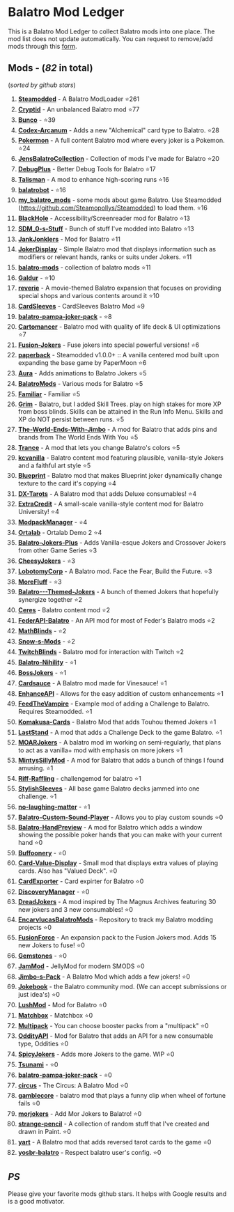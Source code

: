 # Balatro Mod Ledger
This is a Balatro Mod Ledger to collect Balatro mods into one place. The mod list does not update automatically.
You can request to remove/add mods through this [form](https://docs.google.com/forms/d/e/1FAIpQLScMxnOOnqRa7eklt6hEq_FDpHj7MXcnP6QzZFxoOwRvQO4aRA/viewform?usp=sharing).
## Mods - (*82* in total)
(*sorted by github stars*)
1. **[Steamodded](https://github.com/Steamopollys/Steamodded)** - A Balatro ModLoader ⭐261
1. **[Cryptid](https://github.com/MathIsFun0/Cryptid)** - An unbalanced Balatro mod ⭐77
1. **[Bunco](https://github.com/Firch/Bunco)** -  ⭐39
1. **[Codex-Arcanum](https://github.com/itayfeder/Codex-Arcanum)** - Adds a new "Alchemical" card type to Balatro. ⭐28
1. **[Pokermon](https://github.com/InertSteak/Pokermon)** - A full content Balatro mod where every joker is a Pokemon. ⭐24
1. **[JensBalatroCollection](https://github.com/jenwalter666/JensBalatroCollection)** - Collection of mods I've made for Balatro ⭐20
1. **[DebugPlus](https://github.com/WilsontheWolf/DebugPlus)** - Better Debug Tools for Balatro ⭐17
1. **[Talisman](https://github.com/MathIsFun0/Talisman)** - A mod to enhance high-scoring runs ⭐16
1. **[balatrobot](https://github.com/besteon/balatrobot)** -  ⭐16
1. **[my_balatro_mods](https://github.com/betmma/my_balatro_mods)** - some mods about game Balatro. Use Steamodded (https://github.com/Steamopollys/Steamodded) to load them. ⭐16
1. **[BlackHole](https://github.com/Aurelius7309/BlackHole)** - Accessibility/Screenreader mod for Balatro ⭐13
1. **[SDM_0-s-Stuff](https://github.com/SDM0/SDM_0-s-Stuff)** - Bunch of stuff I've modded into Balatro ⭐13
1. **[JankJonklers](https://github.com/spikeof2010/JankJonklers)** - Mod for Balatro ⭐11
1. **[JokerDisplay](https://github.com/nh6574/JokerDisplay)** - Simple Balatro mod that displays information such as modifiers or relevant hands, ranks or suits under Jokers. ⭐11
1. **[balatro-mods](https://github.com/nicholassam6425/balatro-mods)** - collection of balatro mods ⭐11
1. **[Galdur](https://github.com/Eremel/Galdur)** -  ⭐10
1. **[reverie](https://github.com/dvrp0/reverie)** - A movie-themed Balatro expansion that focuses on providing special shops and various contents around it ⭐10
1. **[CardSleeves](https://github.com/larswijn/CardSleeves)** - CardSleeves Balatro Mod  ⭐9
1. **[balatro-pampa-joker-pack](https://github.com/batabata3/balatro-pampa-joker-pack)** -  ⭐8
1. **[Cartomancer](https://github.com/stupxd/Cartomancer)** - Balatro mod with quality of life deck & UI optimizations ⭐7
1. **[Fusion-Jokers](https://github.com/itayfeder/Fusion-Jokers)** - Fuse jokers into special powerful versions! ⭐6
1. **[paperback](https://github.com/GitNether/paperback)** - Steamodded v1.0.0+ :: A vanilla centered mod built upon expanding the base game by PaperMoon ⭐6
1. **[Aura](https://github.com/MathIsFun0/Aura)** - Adds animations to Balatro Jokers ⭐5
1. **[BalatroMods](https://github.com/Wiwiweb/BalatroMods)** - Various mods for Balatro ⭐5
1. **[Familiar](https://github.com/RattlingSnow353/Familiar)** - Familiar ⭐5
1. **[Grim](https://github.com/Mathguy23/Grim)** - Balatro, but I added Skill Trees. play on high stakes for more XP from boss blinds. Skills can be attained in the Run Info Menu. Skills and XP do NOT persist between runs. ⭐5
1. **[The-World-Ends-With-Jimbo](https://github.com/parchmentEngineer/The-World-Ends-With-Jimbo)** - A mod for Balatro that adds pins and brands from The World Ends With You ⭐5
1. **[Trance](https://github.com/MathIsFun0/Trance)** - A mod that lets you change Balatro's colors ⭐5
1. **[kcvanilla](https://github.com/kcgidw/kcvanilla)** - Balatro content mod featuring plausible, vanilla-style Jokers and a faithful art style ⭐5
1. **[Blueprint](https://github.com/stupxd/Blueprint)** - Balatro mod that makes Blueprint joker dynamically change texture to the card it's copying ⭐4
1. **[DX-Tarots](https://github.com/JeffVi/DX-Tarots)** - A Balatro mod that adds Deluxe consumables! ⭐4
1. **[ExtraCredit](https://github.com/GuilloryCraft/ExtraCredit)** - A small-scale vanilla-style content mod for Balatro University! ⭐4
1. **[ModpackManager](https://github.com/Dimserene/ModpackManager)** -  ⭐4
1. **[Ortalab](https://github.com/Eremel/Ortalab)** - Ortalab Demo 2 ⭐4
1. **[Balatro-Jokers-Plus](https://github.com/KaviD-115/Balatro-Jokers-Plus)** - Adds Vanilla-esque Jokers and Crossover Jokers from other Game Series ⭐3
1. **[CheesyJokers](https://github.com/ilikecheese0/CheesyJokers)** -  ⭐3
1. **[LobotomyCorp](https://github.com/Mysthaps/LobotomyCorp)** - A Balatro mod. Face the Fear, Build the Future. ⭐3
1. **[MoreFluff](https://github.com/notmario/MoreFluff)** -  ⭐3
1. **[Balatro---Themed-Jokers](https://github.com/BlizzowX/Balatro---Themed-Jokers)** - A bunch of themed Jokers that hopefully synergize together ⭐2
1. **[Ceres](https://github.com/nekojoe/Ceres)** - Balatro content mod ⭐2
1. **[FederAPI-Balatro](https://github.com/itayfeder/FederAPI-Balatro)** - An API mod for most of Feder's Balatro mods ⭐2
1. **[MathBlinds](https://github.com/Bazinga9000/MathBlinds)** -  ⭐2
1. **[Snow-s-Mods](https://github.com/RattlingSnow353/Snow-s-Mods)** -  ⭐2
1. **[TwitchBlinds](https://github.com/SleepyG11/TwitchBlinds)** - Balatro mod for interaction with Twitch ⭐2
1. **[Balatro-Nihility](https://github.com/ascriptmaster/Balatro-Nihility)** -  ⭐1
1. **[BossJokers](https://github.com/KilledByLava/BossJokers)** -  ⭐1
1. **[Cardsauce](https://github.com/BarrierTrio/Cardsauce)** - A Balatro mod made for Vinesauce! ⭐1
1. **[EnhanceAPI](https://github.com/Numbuh214/EnhanceAPI)** - Allows for the easy addition of custom enhancements ⭐1
1. **[FeedTheVampire](https://github.com/morpline/FeedTheVampire)** - Example mod of adding a Challenge to Balatro. Requires Steamodded. ⭐1
1. **[Komakusa-Cards](https://github.com/AvilionAMillion/Komakusa-Cards)** - Balatro Mod that adds Touhou themed Jokers ⭐1
1. **[LastStand](https://github.com/Tucaonormal/LastStand)** - A mod that adds a Challenge Deck to the game Balatro. ⭐1
1. **[MOARJokers](https://github.com/MrSmoothieHuman1/MOARJokers)** - A balatro mod im working on semi-regularly, that plans to act as a vanilla+ mod with emphasis on more jokers ⭐1
1. **[MintysSillyMod](https://github.com/wingedcatgirl/MintysSillyMod)** - A mod for Balatro that adds a bunch of things I found amusing. ⭐1
1. **[Riff-Raffling](https://github.com/UppedHealer8521/Riff-Raffling)** - challengemod for balatro ⭐1
1. **[StylishSleeves](https://github.com/Aurelius7309/StylishSleeves)** - All base game Balatro decks jammed into one challenge. ⭐1
1. **[no-laughing-matter](https://github.com/Minirebel/no-laughing-matter)** -  ⭐1
1. **[Balatro-Custom-Sound-Player](https://github.com/Infarcactus/Balatro-Custom-Sound-Player)** - Allows you to play custom sounds ⭐0
1. **[Balatro-HandPreview](https://github.com/lshtech/Balatro-HandPreview)** - A mod for Balatro which adds a window showing the possible poker hands that you can make with your current hand ⭐0
1. **[Buffoonery](https://github.com/pinkmaggit-hub/Buffoonery)** -  ⭐0
1. **[Card-Value-Display](https://github.com/art-muncher/Card-Value-Display)** - Small mod that displays extra values of playing cards. Also has "Valued Deck". ⭐0
1. **[CardExporter](https://github.com/lshtech/CardExporter)** - Card expirter for Balatro ⭐0
1. **[DiscoveryManager](https://github.com/lshtech/DiscoveryManager)** -  ⭐0
1. **[DreadJokers](https://github.com/LunaAstraCassiopeia/DreadJokers)** - A mod inspired by The Magnus Archives featuring 30 new jokers and 3 new consumables! ⭐0
1. **[EncarvlucasBalatroMods](https://github.com/encarvlucas/EncarvlucasBalatroMods)** - Repository to track my Balatro modding projects ⭐0
1. **[FusionForce](https://github.com/LunaAstraCassiopeia/FusionForce)** - An expansion pack to the Fusion Jokers mod. Adds 15 new Jokers to fuse! ⭐0
1. **[Gemstones](https://github.com/0fficialHalo/Gemstones)** -  ⭐0
1. **[JamMod](https://github.com/WilsontheWolf/JamMod)** - JellyMod for modern SMODS ⭐0
1. **[Jimbo-s-Pack](https://github.com/art-muncher/Jimbo-s-Pack)** - A Balatro Mod which adds a few jokers! ⭐0
1. **[Jokebook](https://github.com/Minirebel/Jokebook)** - the Balatro community mod. (We can accept submissions or just idea's) ⭐0
1. **[LushMod](https://github.com/lshtech/LushMod)** - Mod for Balatro ⭐0
1. **[Matchbox](https://github.com/lshtech/Matchbox)** - Matchbox ⭐0
1. **[Multipack](https://github.com/snowylight/Multipack)** - You can choose booster packs from a "multipack" ⭐0
1. **[OddityAPI](https://github.com/AutumnMood924/OddityAPI)** - Mod for Balatro that adds an API for a new consumable type, Oddities ⭐0
1. **[SpicyJokers](https://github.com/RitchieDimaria/SpicyJokers)** - Adds more Jokers to the game. WIP ⭐0
1. **[Tsunami](https://github.com/Maratby/Tsunami)** -  ⭐0
1. **[balatro-pampa-joker-pack](https://github.com/lshtech/balatro-pampa-joker-pack)** -  ⭐0
1. **[circus](https://github.com/jrings/circus)** - The Circus: A Balatro Mod ⭐0
1. **[gamblecore](https://github.com/nicholassam6425/gamblecore)** - balatro mod that plays a funny clip when wheel of fortune fails ⭐0
1. **[morjokers](https://github.com/lshtech/morjokers)** - Add Mor Jokers to Balatro! ⭐0
1. **[strange-pencil](https://github.com/DigitalDetective47/strange-pencil)** - A collection of random stuff that I've created and drawn in Paint. ⭐0
1. **[yart](https://github.com/DigitalDetective47/yart)** - A Balatro mod that adds reversed tarot cards to the game ⭐0
1. **[yosbr-balatro](https://github.com/WilsontheWolf/yosbr-balatro)** - Respect balatro user's config. ⭐0
## *PS*
Please give your favorite mods github stars. It helps with Google results and is a good motivator.
